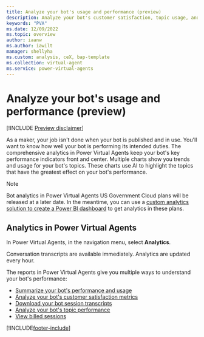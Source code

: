 ```yaml
---
title: Analyze your bot's usage and performance (preview)
description: Analyze your bot's customer satisfaction, topic usage, and performance in Power Virtual Agents preview.
keywords: "PVA"
ms.date: 12/09/2022
ms.topic: overview
author: iaanw
ms.author: iawilt
manager: shellyha
ms.custom: analysis, ceX, bap-template
ms.collection: virtual-agent
ms.service: power-virtual-agents
---
```


# Analyze your bot's usage and performance (preview)

[!INCLUDE [Preview disclaimer](includes/public-preview-disclaimer.md)]

As a maker, your job isn't done when your bot is published and in use. You'll want to know how well your bot is performing its intended duties. The comprehensive analytics in Power Virtual Agents keep your bot's key performance indicators front and center. Multiple charts show you trends and usage for your bot's topics. These charts use AI to highlight the topics that have the greatest effect on your bot's performance.

> [!NOTE]
> Bot analytics in Power Virtual Agents US Government Cloud plans will be released at a later date. In the meantime, you can use a [custom analytics solution to create a Power BI dashboard](https://powervirtualagents.microsoft.com/blog/custom-analytics-solution-for-power-virtual-agents/) to get analytics in these plans.

## Analytics in Power Virtual Agents

In Power Virtual Agents, in the navigation menu, select **Analytics**.

Conversation transcripts are available immediately. Analytics are updated every hour.

The reports in Power Virtual Agents give you multiple ways to understand your bot's performance:

- [Summarize your bot's performance and usage](analytics-summary.md)
- [Analyze your bot's customer satisfaction metrics](analytics-csat.md)
- [Download your bot session transcripts](analytics-sessions.md)
- [Analyze your bot's topic performance](analytics-topic-details.md)
- [View billed sessions](analytics-billed-sessions.md)

[!INCLUDE[footer-include](includes/footer-banner.md)]
